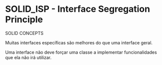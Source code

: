 # SOLID_ISP - Interface Segregation Principle
SOLID CONCEPTS

Muitas interfaces específicas são melhores do que uma interface geral.

Uma interface não deve forçar uma classe a implementar funcionalidades que ela não irá utilizar.
